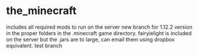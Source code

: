 # the_minecraft
includes all required mods to run on the server new branch for 1.12.2 version in the proper folders in the .minecraft game directory.
fairyielight is included on the server but the .jars are to large, can email them using dropbox equivalent.
test branch
